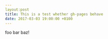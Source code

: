 ```yaml
---
layout:post
title: This is a test whether gh-pages behave
date: 2017-03-03 19:00:00 +0100
---
```

foo bar baz!
